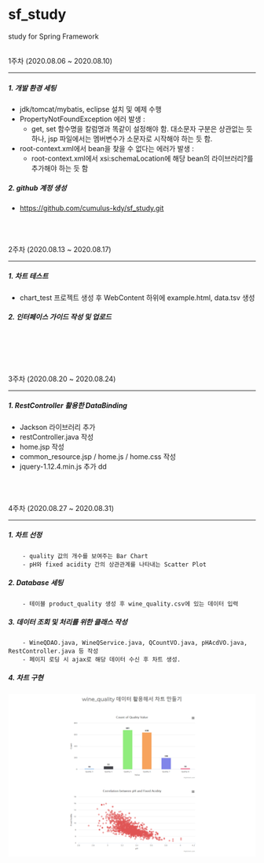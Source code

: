 # sf_study
study for Spring Framework<br/><br/>

1주차 (2020.08.06 ~ 2020.08.10)<hr/>
##### 1. 개발 환경 세팅
- jdk/tomcat/mybatis, eclipse 설치 및 예제 수행
- PropertyNotFoundException 에러 발생 :
    - get, set 함수명을 칼럼명과 똑같이 설정해야 함. 대소문자 구분은 상관없는 듯 하나, jsp 파일에서는 멤버변수가 소문자로 시작해야 하는 듯 함.
- root-context.xml에서 bean을 찾을 수 없다는 에러가 발생 :
    - root-context.xml에서 xsi:schemaLocation에 해당 bean의 라이브러리?를 추가해야 하는 듯 함
    
##### 2. github 계정 생성
- <https://github.com/cumulus-kdy/sf_study.git>
<br/><br/><br/><br/>

2주차 (2020.08.13 ~ 2020.08.17)<hr/>
##### 1. 차트 테스트
- chart_test 프로젝트 생성 후 WebContent 하위에 example.html, data.tsv 생성

##### 2. 인터페이스 가이드 작성 및 업로드
<br/><br/><br/><br/>

3주차 (2020.08.20 ~ 2020.08.24)<hr/>
##### 1. RestController 활용한 DataBinding
- Jackson 라이브러리 추가
- restController.java 작성
- home.jsp 작성
- common_resource.jsp / home.js / home.css 작성
- jquery-1.12.4.min.js 추가 dd
<br/><br/><br/><br/>

4주차 (2020.08.27 ~ 2020.08.31)<hr/>
##### 1. 차트 선정
		- quality 값의 개수를 보여주는 Bar Chart
		- pH와 fixed acidity 간의 상관관계를 나타내는 Scatter Plot
##### 2. Database 세팅
		- 테이블 product_quality 생성 후 wine_quality.csv에 있는 데이터 입력
##### 3. 데이터 조회 및 처리를 위한 클래스 작성
		- WineQDAO.java, WineQService.java, QCountVO.java, pHAcdVO.java, RestController.java 등 작성
		- 페이지 로딩 시 ajax로 해당 데이터 수신 후 차트 생성.
##### 4. 차트 구현
![image](./image/result.png)